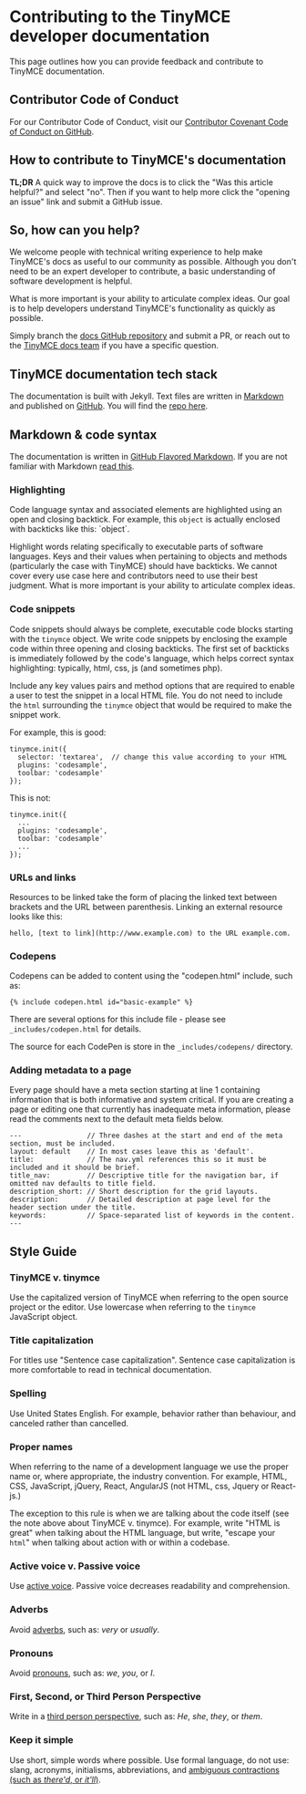 # Contributing to the TinyMCE developer documentation

This page outlines how you can provide feedback and contribute to TinyMCE documentation.

## Contributor Code of Conduct

For our Contributor Code of Conduct, visit our [Contributor Covenant Code of Conduct on GitHub](https://github.com/tinymce/tinymce-docs/blob/develop/CODE_OF_CONDUCT.md#contributor-covenant-code-of-conduct).

## How to contribute to TinyMCE's documentation

**TL;DR** A quick way to improve the docs is to click the "Was this article helpful?" and select "no". Then if you want to help more click the "opening an issue" link and submit a GitHub issue.

## So, how can you help?

We welcome people with technical writing experience to help make TinyMCE's docs as useful to our community as possible. Although you don't need to be an expert developer to contribute, a basic understanding of software development is helpful.

What is more important is your ability to articulate complex ideas. Our goal is to help developers understand TinyMCE's functionality as quickly as possible.

Simply branch the [docs GitHub repository](https://github.com/tinymce/tinymce-docs) and submit a PR, or reach out to the [TinyMCE docs team](https://github.com/tinymce/tinymce-docs/issues/new?assignees=&labels=question&template=question.md) if you have a specific question.

## TinyMCE documentation tech stack

The documentation is built with Jekyll. Text files are written in [Markdown](https://help.github.com/articles/markdown-basics/) and published on [GitHub](https://github.com/tinymce/tinymce-docs). You will find the [repo here](https://github.com/tinymce/tinymce-docs).

## Markdown & code syntax

The documentation is written in [GitHub Flavored Markdown](https://help.github.com/articles/github-flavored-markdown/). If you are not familiar with Markdown [read this](https://help.github.com/articles/markdown-basics/).

### Highlighting

Code language syntax and associated elements are highlighted using an open and closing backtick. For example, this `object` is actually enclosed with backticks like this: \`object\`.

Highlight words relating specifically to executable parts of software languages. Keys and their values when pertaining to objects and methods (particularly the case with TinyMCE) should have backticks. We cannot cover every use case here and contributors need to use their best judgment. What is more important is your ability to articulate complex ideas.

### Code snippets

Code snippets should always be complete, executable code blocks starting with the `tinymce` object. We write code snippets by enclosing the example code within three opening and closing backticks. The first set of backticks is immediately followed by the code's language, which helps correct syntax highlighting: typically, html, css, js (and sometimes php).

Include any key values pairs and method options that are required to enable a user to test the snippet in a local HTML file. You do not need to include the `html` surrounding the `tinymce` object that would be required to make the snippet work.

For example, this is good:

```
tinymce.init({
  selector: 'textarea',  // change this value according to your HTML
  plugins: 'codesample',
  toolbar: 'codesample'
});
```

This is not:

```
tinymce.init({
  ...
  plugins: 'codesample',
  toolbar: 'codesample'
  ...
});
```

### URLs and links

Resources to be linked take the form of placing the linked text between brackets and the URL between parenthesis. Linking an external resource looks like this:

```
hello, [text to link](http://www.example.com) to the URL example.com.
```

### Codepens

Codepens can be added to content using the "codepen.html" include, such as:

```
{% include codepen.html id="basic-example" %}
```

There are several options for this include file - please see `_includes/codepen.html` for details.

The source for each CodePen is store in the `_includes/codepens/` directory.

### Adding metadata to a page

Every page should have a meta section starting at line 1 containing information that is both informative and system critical. If you are creating a page or editing one that currently has inadequate meta information, please read the comments next to the default meta fields below.

```
---                // Three dashes at the start and end of the meta section, must be included.
layout: default    // In most cases leave this as 'default'.
title:             // The nav.yml references this so it must be included and it should be brief.
title_nav:         // Descriptive title for the navigation bar, if omitted nav defaults to title field.
description_short: // Short description for the grid layouts.
description:       // Detailed description at page level for the header section under the title.
keywords:          // Space-separated list of keywords in the content.
---
```

## Style Guide

### TinyMCE v. tinymce

Use the capitalized version of TinyMCE when referring to the open source project or the editor. Use lowercase when referring to the `tinymce` JavaScript object.

### Title capitalization

For titles use "Sentence case capitalization". Sentence case capitalization is more comfortable to read in technical documentation.

### Spelling

Use United States English. For example, behavior rather than behaviour, and canceled rather than cancelled.

### Proper names

When referring to the name of a development language we use the proper name or, where appropriate, the industry convention. For example, HTML, CSS, JavaScript, jQuery, React, AngularJS (not HTML, css, Jquery or React-js.)

The exception to this rule is when we are talking about the code itself (see the note above about TinyMCE v. tinymce). For example, write "HTML is great" when talking about the HTML language, but write, "escape your `html`" when talking about action with or within a codebase.

### Active voice v. Passive voice

Use [active voice](https://www.grammarly.com/blog/active-vs-passive-voice/). Passive voice decreases readability and comprehension.

### Adverbs

Avoid [adverbs](https://dictionary.cambridge.org/dictionary/english/adverb), such as: _very_ or _usually_.

### Pronouns

Avoid [pronouns](https://dictionary.cambridge.org/dictionary/english/pronoun), such as: _we_, _you_, or _I_.

### First, Second, or Third Person Perspective

Write in a [third person perspective](https://www.grammarly.com/blog/first-second-and-third-person/), such as: _He_, _she_, _they_, or _them_.

### Keep it simple

Use short, simple words where possible. Use formal language, do not use: slang, acronyms, initialisms, abbreviations, and [ambiguous contractions (such as _there'd_, or _it'll_)](https://docs.microsoft.com/en-us/style-guide/word-choice/use-contractions).